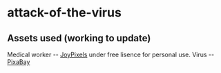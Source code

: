 # attack-of-the-virus

## Assets used (working to update)
Medical worker -- [JoyPixels](https://www.joypixels.com/emoji) under free lisence for personal use.
Virus -- [PixaBay](https://pixabay.com/vectors/corona-coronavirus-virus-pandemic-4919644/)
